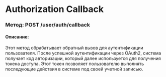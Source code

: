 # Authorization Callback

### Метод: POST /user/auth/callback
#### Описание:
Этот метод обрабатывает обратный вызов для аутентификации пользователя. После успешной аутентификации через OAuth2, система получает код авторизации, который далее используется для получения токена доступа. Этот токен позволяет пользователю выполнять последующие действия в системе под своей учетной записью.

<api-endpoint openapi-path="../openapi.json" endpoint="/user/auth/callback" method="post"/>
